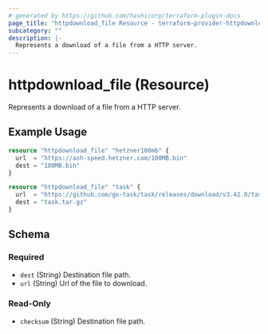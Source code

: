 ```yaml
---
# generated by https://github.com/hashicorp/terraform-plugin-docs
page_title: "httpdownload_file Resource - terraform-provider-httpdownload"
subcategory: ""
description: |-
  Represents a download of a file from a HTTP server.
---
```


# httpdownload_file (Resource)

Represents a download of a file from a HTTP server.

## Example Usage

```terraform
resource "httpdownload_file" "hetzner100mb" {
  url  = "https://ash-speed.hetzner.com/100MB.bin"
  dest = "100MB.bin"
}

resource "httpdownload_file" "task" {
  url  = "https://github.com/go-task/task/releases/download/v3.42.0/task_linux_amd64.tar.gz"
  dest = "task.tar.gz"
}
```

<!-- schema generated by tfplugindocs -->
## Schema

### Required

- `dest` (String) Destination file path.
- `url` (String) Url of the file to download.

### Read-Only

- `checksum` (String) Destination file path.
